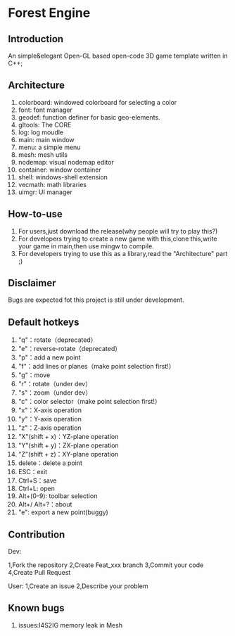 # Forest Engine

## Introduction

An simple&elegant Open-GL based open-code 3D game template written in C++;

## Architecture

1. colorboard: windowed colorboard for selecting a color
2. font: font manager
3. geodef: function definer for basic geo-elements.
4. gltools: The CORE
5. log: log moudle
6. main: main window
7. menu: a simple menu
8. mesh: mesh utils
9. nodemap: visual nodemap editor
10. container: window container
11. shell: windows-shell extension
12. vecmath: math libraries
13. uimgr: UI manager

## How-to-use

1. For users,just download the release(why people will try to play this?)
2. For developers trying to create a new game with this,clone this,write your game in main,then use mingw to compile.
3. For developers trying to use this as a library,read the "Architecture" part ;)

## Disclaimer

Bugs are expected fot this project is still under development.

## Default hotkeys

1. "q"：rotate（deprecated）
2. "e"：reverse-rotate（deprecated）
3. "p"：add a new point
4. "f"：add lines or planes（make point selection first!）
5. "g"：move
6. "r"：rotate（under dev）
7. "s"：zoom（under dev）
8. "c"：color selector（make point selection first!）
9. "x"：X-axis operation
10. "y"：Y-axis operation
11. "z"：Z-axis operation
12. "X"(shift + x)：YZ-plane operation
13. "Y"(shift + y)：ZX-plane operation
14. "Z"(shift + z)：XY-plane operation
15. delete：delete a point
16. ESC：exit
17. Ctrl+S：save
18. Ctrl+L: open
19. Alt+(0-9): toolbar selection
20. Alt+/ Alt+?：about
21. "e": export a new point(buggy)

## Contribution

Dev:

1,Fork the repository
2,Create Feat_xxx branch
3,Commit your code
4,Create Pull Request

User:
1,Create an issue
2,Describe your problem

## Known bugs

1. issues:I4S2IG memory leak in Mesh